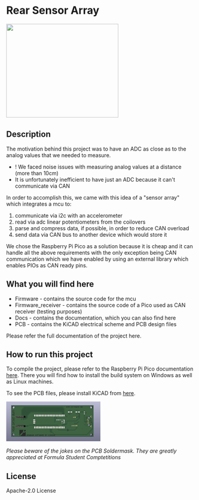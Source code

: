 # Rear Sensor Array
<img src="https://scontent.fcnd1-1.fna.fbcdn.net/v/t39.30808-6/298458887_498804708915637_8418388517832502489_n.jpg?_nc_cat=106&ccb=1-7&_nc_sid=5f2048&_nc_eui2=AeGLFqM6Q4Nl6OvxIF6o3mUhiMYNqIhi20GIxg2oiGLbQX_ZEMJw0kfpHwaDSUm1Dj1jenFUC-DnqTVNBy9s5qns&_nc_ohc=rnUdAryQe0wAX8CNQ18&_nc_ht=scontent.fcnd1-1.fna&oh=00_AfCb7CNnSoUrz6q5vnEu4laZqss6gLH12xEsg7Rm1HpIuA&oe=65422083" width="300px" height="250px">

## Description
The motivation behind this project was to have an ADC as close as to the analog values
that we needed to measure. 

- ! We faced noise issues with measuring analog values at a distance (more than 10cm)
- It is unfortunately inefficient to have just an ADC because it can't communicate via CAN

In order to accomplish this, we came with this idea of a "sensor array" which integrates a mcu to:
1. communicate via i2c with an accelerometer
2. read via adc linear potentiometers from the coilovers 
3. parse and compress data, if possible, in order to reduce CAN overload
4. send data via CAN bus to another device which would store it 

We chose the Raspberry Pi Pico as a solution because it is cheap and it can handle all the above requirements with the only exception being CAN communication which we have enabled by using an external library which enables PIOs as CAN ready pins.

## What you will find here
- Firmware - contains the source code for the mcu
- Firmware_receiver - contains the source code of a Pico used as CAN receiver (testing purposes)
- Docs - contains the documentation, which you can also find here
- PCB - contains the KiCAD electrical scheme and PCB design files

Please refer the full documentation of the project here.

## How to run this project 
To compile the project, please refer to the Raspberry Pi Pico documentation [here](https://datasheets.raspberrypi.com/pico/getting-started-with-pico.pdf). There you will find how to install the build system on Windows as well as Linux machines.

To see the PCB files, please install KiCAD from [here](https://www.kicad.org/).

<img src="pcb_img.png" width="50%" height="50%">
<p><i>Please beware of the jokes on the PCB Soldermask. They are greatly appreciated at Formula Student Comptetitions</i></p>

## License
Apache-2.0 License

